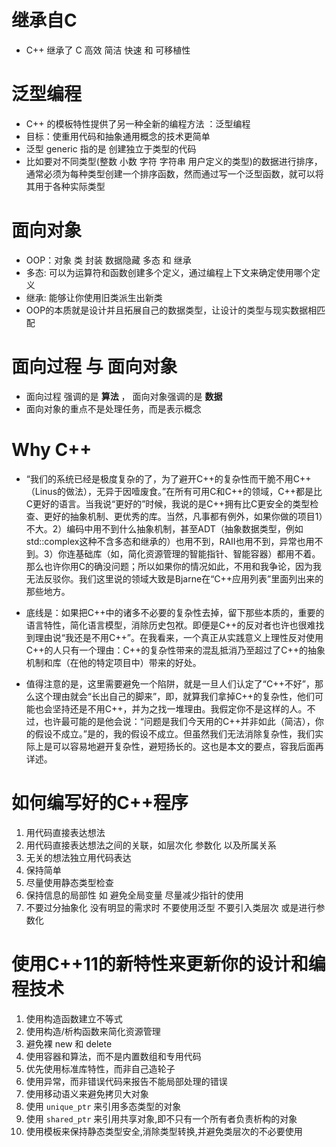 # 继承自C
- C++ 继承了 C 高效 简洁 快速 和 可移植性

# 泛型编程
- C++ 的模板特性提供了另一种全新的编程方法 ：泛型编程
- 目标：使重用代码和抽象通用概念的技术更简单
- 泛型 generic 指的是 创建独立于类型的代码
- 比如要对不同类型(整数 小数 字符 字符串 用户定义的类型)的数据进行排序，通常必须为每种类型创建一个排序函数，然而通过写一个泛型函数，就可以将其用于各种实际类型

# 面向对象
- OOP：对象 类 封装 数据隐藏 多态 和 继承
- 多态: 可以为运算符和函数创建多个定义，通过编程上下文来确定使用哪个定义
- 继承: 能够让你使用旧类派生出新类
- OOP的本质就是设计并且拓展自己的数据类型，让设计的类型与现实数据相匹配

# 面向过程 与 面向对象
- 面向过程 强调的是 **算法** ， 面向对象强调的是 **数据**
- 面向对象的重点不是处理任务，而是表示概念

# Why C++
- “我们的系统已经是极度复杂的了，为了避开C++的复杂性而干脆不用C++（Linus的做法），无异于因噎废食。”在所有可用C和C++的领域，C++都是比C更好的语言。当我说“更好的”时候，我说的是C++拥有比C更安全的类型检查、更好的抽象机制、更优秀的库。当然，凡事都有例外，如果你做的项目1）不大。2）编码中用不到什么抽象机制，甚至ADT（抽象数据类型，例如std::complex这种不含多态和继承的）也用不到，RAII也用不到，异常也用不到。3）你连基础库（如，简化资源管理的智能指针、智能容器）都用不着。那么也许你用C的确没问题；所以如果你的情况如此，不用和我争论，因为我无法反驳你。我们这里说的领域大致是Bjarne在“C++应用列表”里面列出来的那些地方。

- 底线是：如果把C++中的诸多不必要的复杂性去掉，留下那些本质的，重要的语言特性，简化语言模型，消除历史包袱。即便是C++的反对者也许也很难找到理由说“我还是不用C++”。在我看来，一个真正从实践意义上理性反对使用C++的人只有一个理由：C++的复杂性带来的混乱抵消乃至超过了C++的抽象机制和库（在他的特定项目中）带来的好处。

- 值得注意的是，这里需要避免一个陷阱，就是一旦人们认定了“C++不好”，那么这个理由就会“长出自己的脚来”，即，就算我们拿掉C++的复杂性，他们可能也会坚持还是不用C++，并为之找一堆理由。我假定你不是这样的人。不过，也许最可能的是他会说：“问题是我们今天用的C++并非如此（简洁），你的假设不成立。”是的，我的假设不成立。但虽然我们无法消除复杂性，我们实际上是可以容易地避开复杂性，避短扬长的。这也是本文的要点，容我后面再详述。

# 如何编写好的C++程序
1. 用代码直接表达想法
1. 用代码直接表达想法之间的关联，如层次化 参数化 以及所属关系
1. 无关的想法独立用代码表达
1. 保持简单
1. 尽量使用静态类型检查
1. 保持信息的局部性 如 避免全局变量 尽量减少指针的使用
1. 不要过分抽象化 没有明显的需求时 不要使用泛型  不要引入类层次 或是进行参数化

# 使用C++11的新特性来更新你的设计和编程技术
1. 使用构造函数建立不等式
1. 使用构造/析构函数来简化资源管理
1. 避免裸 new 和 delete
1. 使用容器和算法，而不是内置数组和专用代码
1. 优先使用标准库特性，而非自己造轮子
1. 使用异常，而非错误代码来报告不能局部处理的错误
1. 使用移动语义来避免拷贝大对象
1. 使用 `unique_ptr` 来引用多态类型的对象
1. 使用 `shared_ptr` 来引用共享对象,即不只有一个所有者负责析构的对象
1. 使用模板来保持静态类型安全,消除类型转换,并避免类层次的不必要使用
